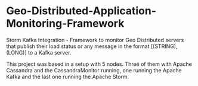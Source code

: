 Geo-Distributed-Application-Monitoring-Framework
================================================

Storm Kafka Integration - Framework to monitor Geo Distributed servers that publish their load status or any message in the format [(STRING),(LONG)] to a Kafka server.

This project was based in a setup with 5 nodes. Three of them with Apache Cassandra and the CassandraMonitor running, one running the Apache Kafka and the last one running the Apache Storm.
